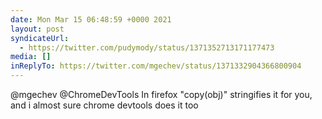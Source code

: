 ```yaml
---
date: Mon Mar 15 06:48:59 +0000 2021
layout: post
syndicateUrl:
  - https://twitter.com/pudymody/status/1371352713171177473
media: []
inReplyTo: https://twitter.com/mgechev/status/1371332904366800904
---
```

@mgechev @ChromeDevTools In firefox "copy(obj)" stringifies it for you, and i almost sure chrome devtools does it too

